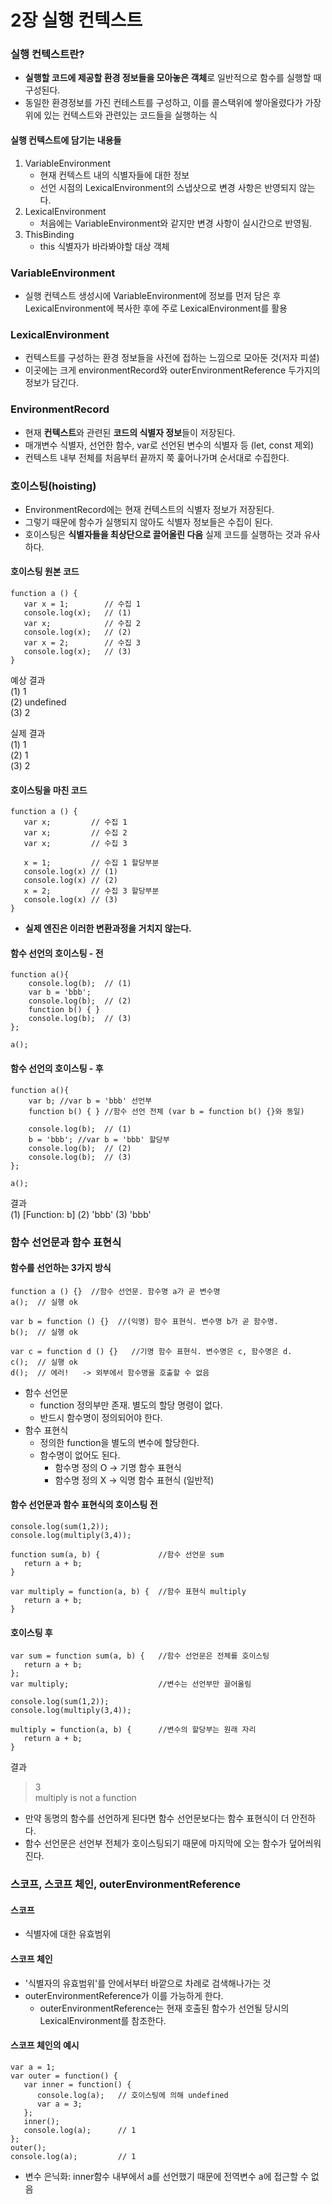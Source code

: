# 2장 실행 컨텍스트
### 실행 컨텍스트란?
* **실행할 코드에 제공할 환경 정보들을 모아놓은 객체**로 일반적으로 함수를 실행할 때 구성된다.
* 동일한 환경정보를 가진 컨테스트를 구성하고, 이를 콜스택위에 쌓아올렸다가 가장 위에 있는 컨텍스트와 관련있는 코드들을 실행하는 식

#### 실행 컨텍스트에 담기는 내용들
1. VariableEnvironment
   * 현재 컨텍스트 내의 식별자들에 대한 정보
   * 선언 시점의 LexicalEnvironment의 스냅샷으로 변경 사항은 반영되지 않는다.
2. LexicalEnvironment
   * 처음에는 VariableEnvironment와 같지만 변경 사항이 실시간으로 반영됨.
3. ThisBinding
   * this 식별자가 바라봐야할 대상 객체  

### VariableEnvironment
* 실행 컨텍스트 생성시에 VariableEnvironment에 정보를 먼저 담은 후 LexicalEnvironment에 복사한 후에 주로 LexicalEnvironment를 활용 

### LexicalEnvironment
* 컨텍스트를 구성하는 환경 정보들을 사전에 접하는 느낌으로 모아둔 것(저자 피셜)
* 이곳에는 크게 environmentRecord와 outerEnvironmentReference 두가지의 정보가 담긴다.

### EnvironmentRecord
* 현재 **컨텍스트**와 관련된 **코드의 식별자 정보**들이 저장된다.
* 매개변수 식별자, 선언한 함수, var로 선언된 변수의 식별자 등 (let, const 제외)
* 컨텍스트 내부 전체를 처음부터 끝까지 쭉 훑어나가며 순서대로 수집한다.

### 호이스팅(hoisting)
* EnvironmentRecord에는 현재 컨텍스트의 식별자 정보가 저장된다. 
* 그렇기 때문에 함수가 실행되지 않아도 식별자 정보들은 수집이 된다.
* 호이스팅은 **식별자들을 최상단으로 끌어올린 다음** 실제 코드를 실행하는 것과 유사하다.

#### 호이스팅 원본 코드
```
function a () {
   var x = 1;        // 수집 1
   console.log(x);   // (1)
   var x;            // 수집 2
   console.log(x);   // (2)
   var x = 2;        // 수집 3
   console.log(x);   // (3)
}
```
예상 결과 <br>
(1) 1 <br>
(2) undefined <br>
(3) 2

실제 결과 <br>
(1) 1 <br>
(2) 1 <br>
(3) 2

#### 호이스팅을 마친 코드
```
function a () {
   var x;         // 수집 1
   var x;         // 수집 2
   var x;         // 수집 3
   
   x = 1;         // 수집 1 할당부분
   console.log(x) // (1)
   console.log(x) // (2)
   x = 2;         // 수집 3 할당부분
   console.log(x) // (3)
}
```
* **실제 엔진은 이러한 변환과정을 거치지 않는다.**

#### 함수 선언의 호이스팅 - 전
```
function a(){
    console.log(b);  // (1)
    var b = 'bbb';
    console.log(b);  // (2)
    function b() { }
    console.log(b);  // (3)
};

a();
```
#### 함수 선언의 호이스팅 - 후
```
function a(){
    var b; //var b = 'bbb' 선언부
    function b() { } //함수 선언 전체 (var b = function b() {}와 동일)

    console.log(b);  // (1)
    b = 'bbb'; //var b = 'bbb' 할당부
    console.log(b);  // (2)
    console.log(b);  // (3)
};

a();
```
결과 <br>
(1) [Function: b]
(2) 'bbb'
(3) 'bbb'

### 함수 선언문과 함수 표현식
#### 함수를 선언하는 3가지 방식
```
function a () {}  //함수 선언문. 함수명 a가 곧 변수명
a();  // 실행 ok

var b = function () {}  //(익명) 함수 표현식. 변수명 b가 곧 함수명.
b();  // 실행 ok

var c = function d () {}   //기명 함수 표현식. 변수명은 c, 함수명은 d.
c();  // 실행 ok
d();  // 에러!   -> 외부에서 함수명을 호출할 수 없음
```
* 함수 선언문
  * function 정의부만 존재. 별도의 할당 명령이 없다.
  * 반드시 함수명이 정의되어야 한다.
* 함수 표현식
  * 정의한 function을 별도의 변수에 할당한다.
  * 함수명이 없어도 된다.
    * 함수명 정의 O -> 기명 함수 표현식
    * 함수명 정의 X -> 익명 함수 표현식 (일반적)

#### 함수 선언문과 함수 표현식의 호이스팅 전
```
console.log(sum(1,2));
console.log(multiply(3,4));

function sum(a, b) {             //함수 선언문 sum
   return a + b;
}

var multiply = function(a, b) {  //함수 표현식 multiply
   return a + b;
}
```
#### 호이스팅 후
```
var sum = function sum(a, b) {   //함수 선언문은 전체를 호이스팅
   return a + b;
};
var multiply;                    //변수는 선언부만 끌어올림

console.log(sum(1,2));
console.log(multiply(3,4));

multiply = function(a, b) {      //변수의 할당부는 원래 자리
   return a + b;
}
```
결과
> 3 <br>
> multiply is not a function
* 만약 동명의 함수를 선언하게 된다면 함수 선언문보다는 함수 표현식이 더 안전하다.
* 함수 선언문은 선언부 전체가 호이스팅되기 때문에 마지막에 오는 함수가 덮어씌워진다.

### 스코프, 스코프 체인, outerEnvironmentReference
#### 스코프
* 식별자에 대한 유효범위

#### 스코프 체인
* '식별자의 유효범위'를 안에서부터 바깥으로 차례로 검색해나가는 것
* outerEnvironmentReference가 이를 가능하게 한다.
  * outerEnvironmentReference는 현재 호출된 함수가 선언될 당시의 LexicalEnvironment를 참조한다.

#### 스코프 체인의 예시
```
var a = 1;
var outer = function() {
   var inner = function() {
      console.log(a);   // 호이스팅에 의해 undefined
      var a = 3;
   };
   inner();
   console.log(a);      // 1
};
outer();
console.log(a);         // 1
```
* 변수 은닉화: inner함수 내부에서 a를 선언했기 때문에 전역변수 a에 접근할 수 없음
